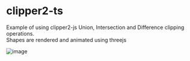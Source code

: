 # clipper2-ts
Example of using clipper2-js Union, Intersection and Difference clipping operations.  
Shapes are rendered and animated using threejs

![image](https://github.com/IRobot1/clipper2-ts/assets/25032599/ca5e3af3-961a-4f95-abf0-a5efdfab74f5)

